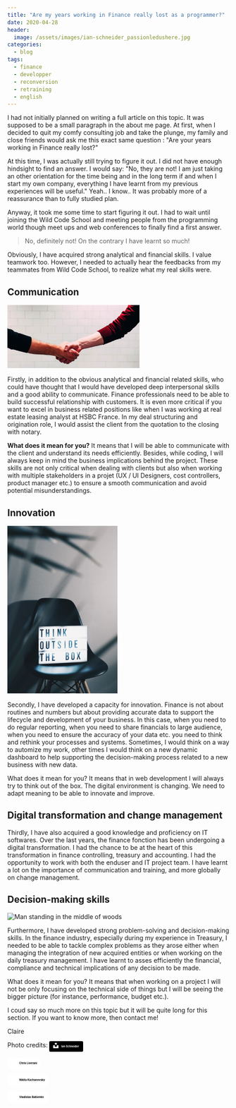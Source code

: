 ```yaml
---
title: "Are my years working in Finance really lost as a programmer?"
date: 2020-04-28
header:
  image: /assets/images/ian-schneider_passionledushere.jpg
categories:
  - blog
tags: 
  - finance
  - developper 
  - reconversion
  - retraining
  - english
---
```


I had not initially planned on writing a full article on this topic. It was supposed to be a small paragraph in the about me page. At first, when I decided to quit my comfy consulting job and take the plunge, my family and close friends would ask me this exact same question : "Are your years working in Finance really lost?"

At this time, I was actually still trying to figure it out. I did not have enough hindsight to find an answer. I would say: "No, they are not! I am just taking an other orientation for the time being and in the long term if and when I start my own company, everything I have learnt from my previous experiences will be useful." Yeah.. I know.. It was probably more of a reassurance than to fully studied plan. 

Anyway, it took me some time to start figuring it out. I had to wait until joining the Wild Code School and meeting people from the programming world though meet ups and web conferences to finally find a first answer. 

>No, definitely not! On the contrary I have learnt so much!

Obviously, I have acquired strong analytical and financial skills. I value teamwork too. However, I needed to actually hear the feedbacks from my teammates from Wild Code School, to realize what my real skills were.

## Communication 

<img src="/assets/images/chris-liverani-collaboration.jpg" alt="Two person shaking hands near white painted wall" style="width:300px" class="align-left" />

Firstly, in addition to the obvious analytical and financial related skills, who could have thought that I would have developed deep interpersonal skills and a good ability to communicate. Finance professionals need to be able to build successful relationship with customers. It is even more critical if you want to excel in business related positions like when I was working at real estate leasing analyst at HSBC France. In my deal structuring and origination role, I would assist the client from the quotation to the closing with notary.

**What does it mean for you?** It means that I will be able to communicate with the client and understand its needs efficiently. Besides, while coding, I will always keep in mind the business implications behind the project. These skills are not only critical when dealing with clients but also when working with multiple stakeholders in a projet (UX / UI Designers, cost controllers, product manager etc.) to ensure a smooth communication and avoid potential misunderstandings. 

## Innovation

<img src="/assets/images/nikita-kachanovsky_thinkoutsidethebox.jpg" alt="Think outside the box" style="width:250px" class="align-right" />

Secondly, I have developed a capacity for innovation. Finance is not about routines and numbers but about providing accurate data to support the lifecycle and development of your business. In this case, when you need to do regular reporting, when you need to share financials to large audience, when you need to ensure the accuracy of your data etc. you need to think and rethink your processes and systems. Sometimes, I would think on a way to automize my work, other times I would think on a new dynamic dashboard to help supporting the decision-making process related to a new business with new data. 

What does it mean for you? It means that in web development I will always try to think out of the box. The digital environment is changing. We need to adapt meaning to be able to innovate and improve. 


## Digital transformation and change management

Thirdly, I have also acquired a good knowledge and proficiency on IT softwares. Over the last years, the finance fonction has been undergoing a digital transformation. I had the chance to be at the heart of this transformation in finance controlling, treasury and accounting. I had the opportunity to work with both the enduser and IT project team. I have learnt a lot on the importance of communication and training, and more globally on change management.

## Decision-making skills

<img src="/assets/images/vladislav-babienko-decisionmaking.jpg" alt="Man standing in the middle of woods" style="width:190px" class="align-left" />


Furthermore, I have developed strong problem-solving and decision-making skills. In the finance industry, especially during my experience in Treasury, I needed to be able to tackle complex problems as they arose either when managing the integration of new acquired entities or when working on the daily treasury management. I have learnt to asses efficiently the financial, compliance and technical implications of any decision to be made. 

What does it mean for you? It means that when working on a project I will not be only focusing on the technical side of things but I will be seeing the bigger picture (for instance, performance, budget etc.). 


I coud say so much more on this topic but it will be quite long for this section. If you want to know more, then contact me! 

Claire 

<div>
Photo credits:
<a style="background-color:black;color:white;text-decoration:none;padding:4px 6px;font-family:-apple-system, BlinkMacSystemFont, &quot;San Francisco&quot;, &quot;Helvetica Neue&quot;, Helvetica, Ubuntu, Roboto, Noto, &quot;Segoe UI&quot;, Arial, sans-serif;font-size:6px;font-weight:bold;line-height:1.2;display:inline-block;border-radius:3px" href="https://unsplash.com/@goian?utm_medium=referral&amp;utm_campaign=photographer-credit&amp;utm_content=creditBadge" target="_blank" rel="noopener noreferrer" title="Download free do whatever you want high-resolution photos from Ian Schneider"><span style="display:inline-block;padding:2px 3px"><svg xmlns="http://www.w3.org/2000/svg" style="height:12px;width:auto;position:relative;vertical-align:middle;top:-2px;fill:white" viewBox="0 0 32 32"><title>unsplash-logo</title><path d="M10 9V0h12v9H10zm12 5h10v18H0V14h10v9h12v-9z"></path></svg></span><span style="display:inline-block;padding:2px 3px">Ian Schneider</span></a>

<a style="background-color:white;color:black;text-decoration:none;padding:4px 6px;font-family:-apple-system, BlinkMacSystemFont, &quot;San Francisco&quot;, &quot;Helvetica Neue&quot;, Helvetica, Ubuntu, Roboto, Noto, &quot;Segoe UI&quot;, Arial, sans-serif;font-size:6px;font-weight:bold;line-height:1.2;display:inline-block;border-radius:3px" href="https://unsplash.com/@chrisliverani?utm_medium=referral&amp;utm_campaign=photographer-credit&amp;utm_content=creditBadge" target="_blank" rel="noopener noreferrer" title="Download free do whatever you want high-resolution photos from Chris Liverani"><span style="display:inline-block;padding:2px 3px"><svg xmlns="http://www.w3.org/2000/svg" style="height:12px;width:auto;position:relative;vertical-align:middle;top:-2px;fill:white" viewBox="0 0 32 32"><title>unsplash-logo</title><path d="M10 9V0h12v9H10zm12 5h10v18H0V14h10v9h12v-9z"></path></svg></span><span style="display:inline-block;padding:2px 3px">Chris Liverani</span></a>

<a style="background-color:white;color:black;text-decoration:none;padding:4px 6px;font-family:-apple-system, BlinkMacSystemFont, &quot;San Francisco&quot;, &quot;Helvetica Neue&quot;, Helvetica, Ubuntu, Roboto, Noto, &quot;Segoe UI&quot;, Arial, sans-serif;font-size:6px;font-weight:bold;line-height:1.2;display:inline-block;border-radius:3px" href="https://unsplash.com/@nkachanovskyyy?utm_medium=referral&amp;utm_campaign=photographer-credit&amp;utm_content=creditBadge" target="_blank" rel="noopener noreferrer" title="Download free do whatever you want high-resolution photos from Nikita Kachanovsky"><span style="display:inline-block;padding:2px 3px"><svg xmlns="http://www.w3.org/2000/svg" style="height:12px;width:auto;position:relative;vertical-align:middle;top:-2px;fill:white" viewBox="0 0 32 32"><title>unsplash-logo</title><path d="M10 9V0h12v9H10zm12 5h10v18H0V14h10v9h12v-9z"></path></svg></span><span style="display:inline-block;padding:2px 3px">Nikita Kachanovsky</span></a>

<a style="background-color:white;color:black;text-decoration:none;padding:4px 6px;font-family:-apple-system, BlinkMacSystemFont, &quot;San Francisco&quot;, &quot;Helvetica Neue&quot;, Helvetica, Ubuntu, Roboto, Noto, &quot;Segoe UI&quot;, Arial, sans-serif;font-size:6px;font-weight:bold;line-height:1.2;display:inline-block;border-radius:3px" href="https://unsplash.com/@garri?utm_medium=referral&amp;utm_campaign=photographer-credit&amp;utm_content=creditBadge" target="_blank" rel="noopener noreferrer" title="Download free do whatever you want high-resolution photos from Vladislav Babienko"><span style="display:inline-block;padding:2px 3px"><svg xmlns="http://www.w3.org/2000/svg" style="height:12px;width:auto;position:relative;vertical-align:middle;top:-2px;fill:white" viewBox="0 0 32 32"><title>unsplash-logo</title><path d="M10 9V0h12v9H10zm12 5h10v18H0V14h10v9h12v-9z"></path></svg></span><span style="display:inline-block;padding:2px 3px">Vladislav Babienko</span></a>

<div>